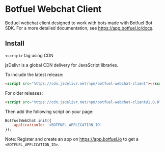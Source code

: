 # Botfuel Webchat Client

Botfuel webchat client designed to work with bots made with Botfuel Bot SDK.
For a more detailed documentation, see https://app.botfuel.io/docs.

## Install

`<script>` tag using CDN

jsDelivr is a global CDN delivery for JavaScript libraries.

To include the latest release:

```html
<script src="https://cdn.jsdelivr.net/npm/botfuel-webchat-client"></script>
```

For older releases:

```html
<script src="https://cdn.jsdelivr.net/npm/botfuel-webchat-client@1.0.0"></script>
```

Then add the following script on your page:

```javascript
BotfuelWebChat.init({
    applicationId: '<BOTFUEL_APPLICATION_ID'
});
```

Note: Register and create an app on https://app.botfuel.io to get a `<BOTFUEL_APPLICATION_ID>`. 
